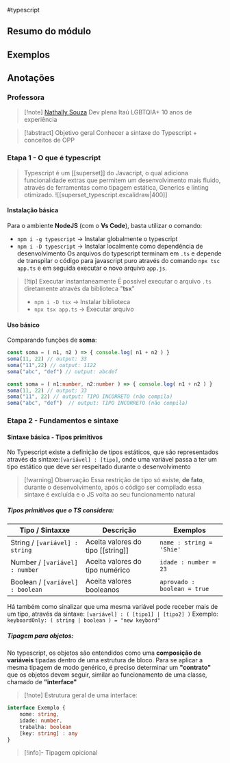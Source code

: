 #typescript

## Resumo do módulo

## Exemplos

## Anotações
### Professora
> [!note] [Nathally Souza](github.com/nathyts)
 > Dev plena Itaú
> LGBTQIA+
> 10 anos de experiência 

> [!abstract] Objetivo geral
> Conhecer a sintaxe do Typescript + conceitos de OPP

### Etapa 1 - O que é typescript
> Typescript é um [[superset]] do Javacript, o qual adiciona funcionalidade extras que permitem um desenvolvimento mais fluido, através de ferramentas como tipagem estática, Generics e linting otimizado.
> ![[superset_typescript.excalidraw|400]]

#### Instalação básica 
Para o ambiente **NodeJS** (com o **Vs Code**), basta utilizar o comando: 
- `npm i -g typescript` -> Instalar globalmente o typescript
- `npm i -D typescript` -> Instalar localmente como dependência de desenvolvimento
Os arquivos do typescript terminam em `.ts` e depende de transpilar o código para javascript puro através do comando `npx tsc app.ts` e em seguida executar o novo arquivo `app.js`.

>[!tip] Executar instantaneamente
>É possível executar o arquivo `.ts` diretamente através da biblioteca "**tsx**"
>- `npm i -D tsx` -> Instalar biblioteca
>- `npx tsx app.ts` -> Executar arquivo

#### Uso básico
Comparando funções de **soma**:
```js
const soma = ( n1, n2 ) => { console.log( n1 + n2 ) }
soma(11, 22) // output: 33
soma("11",22) // output: 1122
soma("abc", "def") // output: abcdef
```

```ts
const soma = ( n1:number, n2:number ) => { console.log( n1 + n2 ) }
soma(11, 22) // output: 33
soma("11", 22) // output: TIPO INCORRETO (não compila)
soma("abc", "def")  // output: TIPO INCORRETO (não compila)
```

### Etapa 2 - Fundamentos e sintaxe

#### Sintaxe básica - Tipos primitivos
No Typescript existe a definição de tipos estáticos, que são representados através da sintaxe:`[variável] : [tipo]`, onde uma variável passa a ter um tipo estático que deve ser respeitado durante o desenvolvimento
> [!warning] Observação
> Essa restrição de tipo só existe, **de fato**, durante o desenvolvimento, após o código ser compilado essa sintaxe é excluída e o JS volta ao seu funcionamento natural

##### Tipos primitivos que o TS considera:

| Tipo / Sintaxxe                  | Descrição                         | Exemplos                    |
| -------------------------------- | --------------------------------- | --------------------------- |
| String / `[variável] : string`   | Aceita valores do tipo [[string]] | `name : string = 'Shie'`    |
| Number / `[variável] : number`   | Aceita valores do tipo numérico   | `idade : number = 23`       |
| Boolean / `[variável] : boolean` | Aceita valores booleanos          | `aprovado : boolean = true` |

Há também como sinalizar que uma mesma variável pode receber mais de um tipo, através da sintaxe: `[variável] : ( [tipo1] | [tipo2] )`
	Exemplo: `keyboardOnly: ( string | boolean ) = "new keybord"`

##### Tipagem para objetos:
No typescript, os objetos são entendidos como uma **composição de variáveis** tipadas dentro de uma estrutura de bloco.
Para se aplicar a mesma tipagem de modo genérico, é preciso determinar um **"contrato"** que os objetos devem seguir, similar ao funcionamento de uma classe, chamado de **"interface"**

>[!note] Estrutura geral de uma interface:
``` ts
interface Exemplo {
	nome: string,
	idade: number,
	trabalha: boolean
	[key: string] : any
}
```

>[!info]- Tipagem opicional